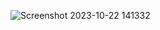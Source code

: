 ![Screenshot 2023-10-22 141332](https://github.com/devisha04/DSA_LAB-G1-/assets/147936789/3207f3a7-7cd9-460b-b0a7-0a9cdfb31ab1)
